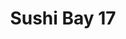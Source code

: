 ---
layout: place
title: "Sushi Bay 17"
permalink: /colorado/denver/sushi-bay-17.html
stateAbbr: CO
stateName: Colorado
cityName: Denver
seo:
  name: "Sushi Bay 17"
  type: Restaurant
  links: https://www.sushibay17denverco.com/
description: "Sushi Bay 17 serves delicious sushi in Denver, Colorado. Try fresh Japanese dishes for a great dining experience. "
place_id: ChIJHx_A8zR5bIcRAatKtim5xpY
photos:
  - name: >-
      places/ChIJHx_A8zR5bIcRAatKtim5xpY/photos/AeeoHcI8bMFfQMnARJ_kb_yAx--fge8kXFOWQRT3Lyu0XtjbeVstHV1ekSCGLs0IhjXPsC1UJhuL1XZO9bDPpAj0hsyat0j-SYdIVHRF35jrjYhSzmLzAtDbTTbUZ5QfZcJnj96HfODj-7jnws3z-pKD5pcLrj-VM69swVdqe8rXFcoWGyYfeWmQXV8Ub1eW9r24R7u8Y4tpzQ2vneq07qVRVfmV9-8G5WnOcQ3y5tf5jqzD9z5GUr8zYU6XfT3bekRiTqbQ-JaTJtarXEe3jFdQt3kQpiuKZP7IeCJIRrY8ym2kIHwsAFAMMYfGh8J7557pxVgoaxHVa6bf2yyj2B6wbxyRA625mBFifVHQ7gbYYmo4zn8ariOGFa1N6FHX1xzaoGx15HTtno_lq1YM51YZqiCETPUJ9pS2F5DlropKH9rzRA
    widthPx: 4800
    heightPx: 2700
    authorAttributions:
      - displayName: Jubal V
        uri: https://maps.google.com/maps/contrib/111764520746530814757
        photoUri: >-
          https://lh3.googleusercontent.com/a-/ALV-UjVy-NkksC-7FxEDq8c085ygGl2sc2JDogK2yF7ODCA3Q5TmtJJl6A=s100-p-k-no-mo
    flagContentUri: >-
      https://www.google.com/local/imagery/report/?cb_client=maps_api_places.places_api&image_key=!1e10!2sCIHM0ogKEICAgIDEzueISg&hl=en-US
    googleMapsUri: >-
      https://www.google.com/maps/place//data=!3m4!1e2!3m2!1sCIHM0ogKEICAgIDEzueISg!2e10!4m2!3m1!1s0x876c7934f3c01f1f:0x96c6b929b64aab01
  - name: >-
      places/ChIJHx_A8zR5bIcRAatKtim5xpY/photos/AeeoHcK6ChFIk7qq-Gq1CSZAoo50dj4hQBoVNblLiEu9O-3TbgcfYOjch7kIMF4focRMzfWHZj_Sze9wamCjmix_pYHYe4meiKug929nfL8TlE13zcDPqIsbQoa_A6ehU-zgdsD94uBNo9b7uMqQNpLGgZB8QR7L7y_Sm9P0DERPtJEBHn1F-IdK13jBkpnefQhqBxkwS9dKGozf2HM-1kTMsIECd3Pk0M384Eqx0WJ-5bzOUsrGutdmPas5DZJdc9hQBuGQcJOLFKYcDeo83L0-I_oTXmP5Gkou4gK6ovE4F8ARlA
    widthPx: 1290
    heightPx: 1343
    authorAttributions:
      - displayName: Sushi Bay 17
        uri: https://maps.google.com/maps/contrib/109505428115600324911
        photoUri: >-
          https://lh3.googleusercontent.com/a/ACg8ocJeGTseuh6cPeXe9giDhs6_fLWOhJeXLOILynW5GwHEvK1JEA=s100-p-k-no-mo
    flagContentUri: >-
      https://www.google.com/local/imagery/report/?cb_client=maps_api_places.places_api&image_key=!1e10!2sAF1QipO_n-J87F4v5fqq5qwW4DKmDY2kRl4DlV13XD5I&hl=en-US
    googleMapsUri: >-
      https://www.google.com/maps/place//data=!3m4!1e2!3m2!1sAF1QipO_n-J87F4v5fqq5qwW4DKmDY2kRl4DlV13XD5I!2e10!4m2!3m1!1s0x876c7934f3c01f1f:0x96c6b929b64aab01
  - name: >-
      places/ChIJHx_A8zR5bIcRAatKtim5xpY/photos/AeeoHcIAdq9lRK9guQEw85QbNluefn_jdaJlOOih4vhNVG7DBggA0oN3GEbFho3GlnM8hq_6Nm2cAF6HJm-qZAPlaDYEZPsKYlvQoc7g5ryBIWwiGpUQ5Pc-W7ib6QXMGNIcmGPI3SZphqMkyBpB2ojHSHq_HdETCbzpvVCc4ckJ6LfQR_c2XfGn-4S7jiqNRHER9nQK8q2wwXUt2Kul8aoxb2Pijhg4xnsTz2WjVY8SD9SbAVxBBsWhMdL_sm4Hh_4hyB1YRwe-77tloNiRLQsWv_1GfpuaIunsTsX9gKPcMlr9AA
    widthPx: 1656
    heightPx: 1240
    authorAttributions:
      - displayName: Sushi Bay 17
        uri: https://maps.google.com/maps/contrib/109505428115600324911
        photoUri: >-
          https://lh3.googleusercontent.com/a/ACg8ocJeGTseuh6cPeXe9giDhs6_fLWOhJeXLOILynW5GwHEvK1JEA=s100-p-k-no-mo
    flagContentUri: >-
      https://www.google.com/local/imagery/report/?cb_client=maps_api_places.places_api&image_key=!1e10!2sAF1QipPN0JgWxSgbMGWQ0tyNeQ-sPZLlds_syV1HOtA_&hl=en-US
    googleMapsUri: >-
      https://www.google.com/maps/place//data=!3m4!1e2!3m2!1sAF1QipPN0JgWxSgbMGWQ0tyNeQ-sPZLlds_syV1HOtA_!2e10!4m2!3m1!1s0x876c7934f3c01f1f:0x96c6b929b64aab01
  - name: >-
      places/ChIJHx_A8zR5bIcRAatKtim5xpY/photos/AeeoHcITDqT6oFiJ89zO3oY8onEWj9hi5w7tG_IuLG10jU-1vaqHetugrYwqsVyF7Q8KtOK6nVHelh47VT6KZZv4x947UXh0nEBHAT6nyfO9f8RRXJVcdUy1Z5xwLL8g907VH6cQDqdF0DBIzvvQLxE05W9v_dY__p69KxdWDUxtUCEbyApce_iX7N52AISPjqXWEIFkunQ0DbFxLG-CVBuEEN4BrAxHMC0C7gLG4QiVbTO9BamPvHZlRNEEfXO_SZDtwQTLGfSBTRWarmynWS-sk_WiVpOkAEIaldeLlU3G8aPtcK0h0SpDFgGqG7pZPet45py_MSvYWTwWfuqTCvN6JpvQ_lbLmOSomqkeyOZkV-ctfDrQ4oYcgvNQXonS-w1JhTK5K78oFaIbjMag3X922mgAG580nS4r68ZZPVDIvooF6Q
    widthPx: 3024
    heightPx: 4032
    authorAttributions:
      - displayName: Lauren Hughes Realtor
        uri: https://maps.google.com/maps/contrib/114571882477549975462
        photoUri: >-
          https://lh3.googleusercontent.com/a-/ALV-UjV_NXpOpESHDStA0NFJDlCvZjeZeGK9dfNt6oiZMWZUcbO0mUfo=s100-p-k-no-mo
    flagContentUri: >-
      https://www.google.com/local/imagery/report/?cb_client=maps_api_places.places_api&image_key=!1e10!2sCIHM0ogKEICAgID-t6S1SQ&hl=en-US
    googleMapsUri: >-
      https://www.google.com/maps/place//data=!3m4!1e2!3m2!1sCIHM0ogKEICAgID-t6S1SQ!2e10!4m2!3m1!1s0x876c7934f3c01f1f:0x96c6b929b64aab01
  - name: >-
      places/ChIJHx_A8zR5bIcRAatKtim5xpY/photos/AeeoHcIg11UmH5Bs4sADPH5KiqjOEdV5a26KbWTfQu3fMlv7lbKeIY64j3MWkUv54p64mNvuwvIjBuoSqnfs_BjyGMY-SIFyHsYgmc7ZfWJYTnld8jF3RKlOrLgV8ZICR6LoHIDIF9dA-xMYsfjOwme-VcR5xX3yy8-jIaOqpdD9jkwiMdzJUQXq0T1kykrY41izi1_r7T2sJZJ7stdfOrXqMMACI9XbXVjR5uafkWoRlRzGyEpzMkbJvj8N2Ih1eeAlzmP9LvC3ZZVZmlJYO1WZxwqkNlpsH7rt8N8aTn0ZcrBgcoaYExig2cooV9sRgvlee3-DG7BEiUPzjCZ_6BLhjMYH-Nrhy0Ie3GiU62WNAqPXQTjR6c6ELRzm9c4zegPsU_K05FOEwUyA6-1uzUyQg4u041Jr_ytGRtZXgPqa7ZSS6Q
    widthPx: 3072
    heightPx: 4080
    authorAttributions:
      - displayName: Dion Jones-Bauer
        uri: https://maps.google.com/maps/contrib/118246291296275686231
        photoUri: >-
          https://lh3.googleusercontent.com/a-/ALV-UjX5OEaw8NyBJTAoyHOVYE5gRLlkKwaWIkWhbmxpPXSg6f7-sslNOA=s100-p-k-no-mo
    flagContentUri: >-
      https://www.google.com/local/imagery/report/?cb_client=maps_api_places.places_api&image_key=!1e10!2sCIHM0ogKEICAgIDbupTxGg&hl=en-US
    googleMapsUri: >-
      https://www.google.com/maps/place//data=!3m4!1e2!3m2!1sCIHM0ogKEICAgIDbupTxGg!2e10!4m2!3m1!1s0x876c7934f3c01f1f:0x96c6b929b64aab01
  - name: >-
      places/ChIJHx_A8zR5bIcRAatKtim5xpY/photos/AeeoHcKXBvsHXlgOkDdRCxGyE_2Jk0M7pVP_0wOQjleWqnhqU_PBV6agoXg2iCjb4pJLJXT9ay_wrBiX7xYaJypq7Fbu_K0ti72GQ2IkJgnyRTyLFx9tqaXuh-8V8Iult7NESlD2sPaKOu58UHZdINH8s0RZg_3J_qRu0df3EIwR9bX2ISvGEUmrCEK_cWuRpphnqeP9xiKzNqr_6Q5i081s-HyC2JN7oVLkA1xwbaKatH3MuW0TX3ECR6tEySGT6u1ZqYvmuu6-N6rMGJ_8ke9qP5iS0ngzhhyC8bUmpWDiTBZ1Qtd5RIywYWz7iPGQqtsaxf6PT11Zn4wVyhUQbq059jo713fuv2vZkOdM4aliDdVhP2NluEfn5wdRWflUZpad9WkoEaVIJKRKR1KtrSVViS2K36RlryjkYLUiAyOyBuz7oA
    widthPx: 4608
    heightPx: 3456
    authorAttributions:
      - displayName: Mária Pirčová
        uri: https://maps.google.com/maps/contrib/114880452486084535663
        photoUri: >-
          https://lh3.googleusercontent.com/a-/ALV-UjUR-mBJ3K5GMlo0Rz-ZdAx8Qo4KjvRn2RvwdiPgCIjGyzoGsEBnOA=s100-p-k-no-mo
    flagContentUri: >-
      https://www.google.com/local/imagery/report/?cb_client=maps_api_places.places_api&image_key=!1e10!2sCIHM0ogKEICAgIDE2rHtZA&hl=en-US
    googleMapsUri: >-
      https://www.google.com/maps/place//data=!3m4!1e2!3m2!1sCIHM0ogKEICAgIDE2rHtZA!2e10!4m2!3m1!1s0x876c7934f3c01f1f:0x96c6b929b64aab01
  - name: >-
      places/ChIJHx_A8zR5bIcRAatKtim5xpY/photos/AeeoHcLS7FpKJ8hA9TmKZtjFDmPkqqoCzozvgmk1eSgOv-HxJBffnCVJ3qRFqtAyjXHPYn5xhI5x3Bu9XRAZpIijtkk_UL3f81-9hyZMI7_lHCUmIwjLWtdPq7XJ_6Xoq1mrJ6rSAbNpNtFEFelekGZwfLsjCauc2tgJ8N-XacGOowQqA5v-Y0SwLn2qabJ7hlaqS-LIpj7AdM6WiuEWW83ThK3zYuydYQQfHjkEGrgB3LYkm8ivkEFjvLlmr7k3QLtpnmkg3Gzbr7HKjA8xpJpeS2VHMstjPEq97HGMdjomYv9KYV2UOz72v0RcL5l5ydnwSe3CR82_G239-UyIubKVeZHzU1w3E1e7S9fjYSrp6tcu9_Q0b8v1_J-oFjUuj2Np4xewP1r-XKpW_lgsD9oi7lJyMzZsp4sGgPp-_ke0QFBC_6b8
    widthPx: 3024
    heightPx: 4032
    authorAttributions:
      - displayName: K.V. Jones
        uri: https://maps.google.com/maps/contrib/111702838163519529399
        photoUri: >-
          https://lh3.googleusercontent.com/a-/ALV-UjX24LrcE33vtiCg7LllbzKcFTfsgvyue4zfUN2Ob2TJDkoIMNp-=s100-p-k-no-mo
    flagContentUri: >-
      https://www.google.com/local/imagery/report/?cb_client=maps_api_places.places_api&image_key=!1e10!2sCIHM0ogKEICAgIC9yPG-7AE&hl=en-US
    googleMapsUri: >-
      https://www.google.com/maps/place//data=!3m4!1e2!3m2!1sCIHM0ogKEICAgIC9yPG-7AE!2e10!4m2!3m1!1s0x876c7934f3c01f1f:0x96c6b929b64aab01
  - name: >-
      places/ChIJHx_A8zR5bIcRAatKtim5xpY/photos/AeeoHcLDGJEhufG5b31zQPX6IEs5XkiUkBCL377ETfSVw-w4DM3mT-9V9rHofgsBNzt8Skmdz7nYS-puoF1oEB3zui58WoNlJtoRMY9NdEopbVOVbOjzqskLF45oh36Y80AYZuifrvrnF4hDVbNTLJy1rg2osxQ3YBP8wc6pyeitptOppVfchrUg1Og0OOyq2R0MF-lxTQ-3Lj7ZEFxylU3e9OCvWxitYHKIWfHX5bDoi8xO_os5EAm1ymcbxJkMtB80aNNdz4bokK-F6TDFQeAzhiRy29iNpSkMnFNCyTd3K1dIgix8PArCrBWH7AxGm4WURvjGXiU4zQJjd-MPW5ABRZFCP5TA7x10Lg0RewzBqEsbEPA6aL0W14Y3fkQoPIiYjcUPgjJs0p_8b9ZWSGEGcB_6_RDcTNtaBKdJ296DOfjo9w
    widthPx: 1836
    heightPx: 3264
    authorAttributions:
      - displayName: Robert Fox
        uri: https://maps.google.com/maps/contrib/108453919604380223941
        photoUri: >-
          https://lh3.googleusercontent.com/a/ACg8ocKbRKBvzo301_V8a63VQKlKnpvD6GJe5cDBxsBAZ6oorcOdtQ=s100-p-k-no-mo
    flagContentUri: >-
      https://www.google.com/local/imagery/report/?cb_client=maps_api_places.places_api&image_key=!1e10!2sCIHM0ogKEICAgIC-oazYEQ&hl=en-US
    googleMapsUri: >-
      https://www.google.com/maps/place//data=!3m4!1e2!3m2!1sCIHM0ogKEICAgIC-oazYEQ!2e10!4m2!3m1!1s0x876c7934f3c01f1f:0x96c6b929b64aab01
  - name: >-
      places/ChIJHx_A8zR5bIcRAatKtim5xpY/photos/AeeoHcLP_I9KXqgm6Z3iyIwPJ_ecIoX8ggSqNj_bYzw_eH5521oAEfKDbVbtgESV4GnvMZG_za-qo3V9Zp_7jmNc8MYXUEON5TzKwO_CQm0zg8JB1gGJUu78vGHpges-dbQbu4-xAuD0T6APvWjRff-JGijmRR4S4ha9OlTc8U6sbZIAfLYQ2IeBNt_Az6PVsoOyl2UBEDtYHUWksEBIsarkohOcNoNmSWQWp3mEEgcu2hSeNk3vcLNERnqe9RCjtK3qFzbjQv0lYspEtydCJqTXyuRDPN1hO4EcdCWg-n2AQWi8J59ZBiY5rku58SjvsPMeQCbMn48CkTIw6_T2Ty3InSivSkg4g1pv590t7F_BMn82ZvESJ8OXaHMjeaDBUyK6M50rr9KHt6M5rPn4PoTqFHUtWRpnFf4Foe49k0EzWYRfNV2-
    widthPx: 4032
    heightPx: 3024
    authorAttributions:
      - displayName: Lauren Hughes Realtor
        uri: https://maps.google.com/maps/contrib/114571882477549975462
        photoUri: >-
          https://lh3.googleusercontent.com/a-/ALV-UjV_NXpOpESHDStA0NFJDlCvZjeZeGK9dfNt6oiZMWZUcbO0mUfo=s100-p-k-no-mo
    flagContentUri: >-
      https://www.google.com/local/imagery/report/?cb_client=maps_api_places.places_api&image_key=!1e10!2sCIHM0ogKEICAgID-t6S1iQE&hl=en-US
    googleMapsUri: >-
      https://www.google.com/maps/place//data=!3m4!1e2!3m2!1sCIHM0ogKEICAgID-t6S1iQE!2e10!4m2!3m1!1s0x876c7934f3c01f1f:0x96c6b929b64aab01
  - name: >-
      places/ChIJHx_A8zR5bIcRAatKtim5xpY/photos/AeeoHcJUtoiutXmqjk5mep2DPWH66NccA2XB0dB30fXzDQXNTRDVPERF5wIS6yxG4IFN4lA4PhQI1fwv2By0YOAQEyd5wMZz5wcwTYYnkDQU2KrHFbIwE8JvHPo1DQDxRrLqbcxqawPhvIuzq5Ns505sAvg8LJY53ESEtH0_M38iyRNF039S52Rvtefhcq6DsLZU097vnaPXVB1aC0s4j34omc-K9E-9i0wVFaNR_fFD-5M-XvSY0mmPHKpZZw3MV26bWNq5ct0PTC7Ujr6oyJreHZpdrYjq2P90ohz54TxRJJ-wVXbgIs8z7Gg8fkBtSYuTe43yIOWCYl2-HpuLI8K1SnLjYWBPEiKw6mL4JJ5PI5e_rT-UKTQ2yocv_BluQ79vcYoYLiFhgL3eJxXUV2oN0XYmRC2-lS3RZQu1A523VJEOLe7-
    widthPx: 4032
    heightPx: 3024
    authorAttributions:
      - displayName: Tyler Olson
        uri: https://maps.google.com/maps/contrib/100843868384229859573
        photoUri: >-
          https://lh3.googleusercontent.com/a-/ALV-UjUwoTPUaSG8ziY49PFC19h_dANLdkKJ7_ofWlnthi_PnE4T_hLH=s100-p-k-no-mo
    flagContentUri: >-
      https://www.google.com/local/imagery/report/?cb_client=maps_api_places.places_api&image_key=!1e10!2sCIHM0ogKEICAgICE-sbmggE&hl=en-US
    googleMapsUri: >-
      https://www.google.com/maps/place//data=!3m4!1e2!3m2!1sCIHM0ogKEICAgICE-sbmggE!2e10!4m2!3m1!1s0x876c7934f3c01f1f:0x96c6b929b64aab01
address: 1728 E 17th Ave, Denver, CO 80218, USA
street: 1728 E 17th Ave
city: Denver
state: CO
zip: '80218'
country: USA
neighborhood: City Park West
latitude: '39.743013'
longitude: '-104.966488'
accessibility_options:
  wheelchairAccessibleParking: true
  wheelchairAccessibleEntrance: true
  wheelchairAccessibleRestroom: true
  wheelchairAccessibleSeating: true
business_status: OPERATIONAL
name: Sushi Bay 17
google_maps_links:
  directionsUri: >-
    https://www.google.com/maps/dir//''/data=!4m7!4m6!1m1!4e2!1m2!1m1!1s0x876c7934f3c01f1f:0x96c6b929b64aab01!3e0
  placeUri: https://maps.google.com/?cid=10864574739881044737
  writeAReviewUri: >-
    https://www.google.com/maps/place//data=!4m3!3m2!1s0x876c7934f3c01f1f:0x96c6b929b64aab01!12e1
  reviewsUri: >-
    https://www.google.com/maps/place//data=!4m4!3m3!1s0x876c7934f3c01f1f:0x96c6b929b64aab01!9m1!1b1
  photosUri: >-
    https://www.google.com/maps/place//data=!4m3!3m2!1s0x876c7934f3c01f1f:0x96c6b929b64aab01!10e5
primary_type: Sushi Restaurant
opening_hours:
  regular: null
  current: null
secondary_opening_hours:
  regular:
    weekdayDescriptions: null
    type: null
  current:
    weekdayDescriptions: null
    type: null
phone: (303) 321-1805
price_level: PRICE_LEVEL_MODERATE
price_range: $30 &ndash; $50
rating: '4.4'
rating_count: 585
website: https://www.sushibay17denverco.com/
reviews: null
parking_options: null
payment_options: null
allow_dogs: null
curbside_pickup: null
delivery: null
dine_in: null
good_for_children: null
good_for_groups: null
good_for_sports: null
live_music: null
menu_for_children: null
outdoor_seating: null
reservable: null
restroom: null
serves_beer: null
serves_breakfast: null
serves_brunch: null
serves_cocktails: null
serves_coffee: null
serves_dinner: null
serves_dessert: null
serves_lunch: null
serves_vegetarian_food: null
serves_wine: null
takeout: null
summary: null

---